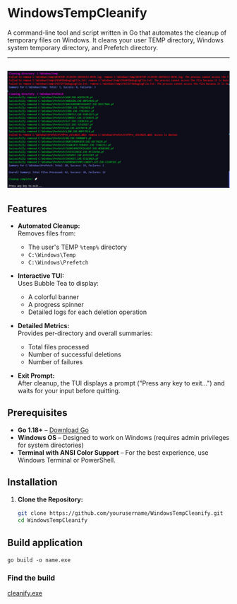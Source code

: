 # WindowsTempCleanify

A command-line tool and script written in Go that automates the cleanup of temporary files on Windows. It cleans your user TEMP directory, Windows system temporary directory, and Prefetch directory. 

---
![cleanify.png](assets/cleanify.png)
---


## Features

- **Automated Cleanup:**  
  Removes files from:
  - The user's TEMP `%temp%` directory
  - `C:\Windows\Temp`
  - `C:\Windows\Prefetch`

- **Interactive TUI:**  
  Uses Bubble Tea to display:
  - A colorful banner
  - A progress spinner
  - Detailed logs for each deletion operation

- **Detailed Metrics:**  
  Provides per-directory and overall summaries:
  - Total files processed
  - Number of successful deletions
  - Number of failures

- **Exit Prompt:**  
  After cleanup, the TUI displays a prompt ("Press any key to exit...") and waits for your input before quitting.

  <!-- download the script -->


## Prerequisites

- **Go 1.18+** – [Download Go](https://golang.org/dl/)
- **Windows OS** – Designed to work on Windows (requires admin privileges for system directories)
- **Terminal with ANSI Color Support** – For the best experience, use Windows Terminal or PowerShell.

## Installation

1. **Clone the Repository:**

   ```bash
   git clone https://github.com/yourusername/WindowsTempCleanify.git
   cd WindowsTempCleanify

## Build application
```go build -o name.exe```


### Find the build
<a href="cleanify.exe" download="cleanify.exe">cleanify.exe</a>
